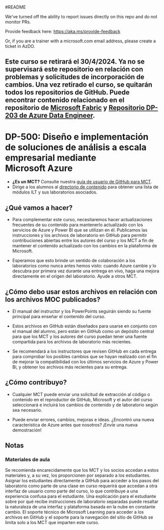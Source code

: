 #README

We've turned off the ability to report issues directly on this repo and do not monitor PRs.

Provide feedback here: https://aka.ms/provide-feedback

Or, if you are a trainer with a microsoft.com email address, please create a ticket in AzDO.

## **Este curso se retirará el  **30/4/2024**. Ya no se supervisará este repositorio en relación con problemas y solicitudes de incorporación de cambios. Una vez retirado el curso, se quitarán todos los repositorios de GitHub. Puede encontrar contenido relacionado en el repositorio de [Microsoft Fabric](https://github.com/MicrosoftLearning/mslearn-fabric) y [Repositorio DP-203 de Azure Data Engineer](https://github.com/MicrosoftLearning/dp-203-azure-data-engineer).**

# DP-500: Diseño e implementación de soluciones de análisis a escala empresarial mediante Microsoft Azure

- **¿Es un MCT?** Consulte nuestra [guía de usuario de GitHub para MCT](https://microsoftlearning.github.io/MCT-User-Guide/).
- Dirige a los alumnos al [directorio de contenido](https://microsoftlearning.github.io/DP-500-Azure-Data-Analyst/) para obtener una lista de módulos ILT y sus laboratorios asociados.

## ¿Qué vamos a hacer?

- Para complementar este curso, necesitaremos hacer actualizaciones frecuentes de su contenido para mantenerlo actualizado con los servicios de Azure y Power BI que se utilizan en él.  Publicamos las instrucciones y los archivos de laboratorio en GitHub para permitir contribuciones abiertas entre los autores del curso y los MCT a fin de mantener el contenido actualizado con los cambios en la plataforma de Microsoft.

- Esperamos que esto brinde un sentido de colaboración a los laboratorios como nunca antes hemos visto: cuando Azure cambie y lo descubra por primera vez durante una entrega en vivo, haga una mejora directamente en el origen del laboratorio.  Ayude a otros MCT.

## ¿Cómo debo usar estos archivos en relación con los archivos MOC publicados?

- El manual del instructor y los PowerPoints seguirán siendo su fuente principal para enseñar el contenido del curso.

- Estos archivos en GitHub están diseñados para usarse en conjunto con el manual del alumno, pero están en GitHub como un depósito central para que los MCT y los autores del curso puedan tener una fuente compartida para los archivos de laboratorio más recientes.

- Se recomendará a los instructores que revisen GitHub en cada entrega para comprobar los posibles cambios que se hayan realizado con el fin de mejorar la compatibilidad con los últimos servicios de Azure y Power Bi, y obtener los archivos más recientes para su entrega.

## ¿Cómo contribuyo?

- Cualquier MCT puede enviar una solicitud de extracción al código o contenido en el reproductor de GitHub, Microsoft y el autor del curso seleccionará e incluirá los cambios de contenido y de laboratorio según sea necesario.

- Puede enviar errores, cambios, mejoras e ideas.  ¿Encontró una nueva característica de Azure antes que nosotros?  ¡Envíe una nueva demostración!

## Notas

### Materiales de aula

Se recomienda encarecidamente que los MCT y los socios accedan a estos materiales y, a su vez, los proporcionen por separado a los estudiantes.  Asignar los estudiantes directamente a GitHub para acceder a los pasos del laboratorio como parte de una clase en curso requerirá que accedan a otra interfaz de usuario como parte del curso, lo que contribuye a una experiencia confusa para el estudiante. Una explicación para el estudiante sobre por qué recibe instrucciones de laboratorio separadas puede resaltar la naturaleza de una interfaz y plataforma basada en la nube en constante cambio. El soporte técnico de Microsoft Learning para acceder a los archivos en GitHub y el soporte para la navegación del sitio de GitHub se limita solo a los MCT que imparten este curso.

